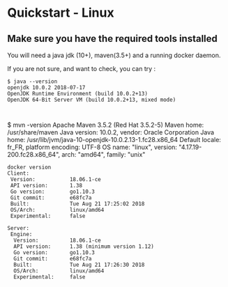 
# Quickstart - Linux


## Make sure you have the required tools installed

You will need a java jdk (10+), maven(3.5+) and 
a running docker daemon.

If you are not sure, and want to check, you can try :

```
$ java --version
openjdk 10.0.2 2018-07-17
OpenJDK Runtime Environment (build 10.0.2+13)
OpenJDK 64-Bit Server VM (build 10.0.2+13, mixed mode)



```
$ mvn -version
Apache Maven 3.5.2 (Red Hat 3.5.2-5)
Maven home: /usr/share/maven
Java version: 10.0.2, vendor: Oracle Corporation
Java home: /usr/lib/jvm/java-10-openjdk-10.0.2.13-1.fc28.x86_64
Default locale: fr_FR, platform encoding: UTF-8
OS name: "linux", version: "4.17.19-200.fc28.x86_64", arch: "amd64", family: "unix"



```
docker version
Client:
 Version:           18.06.1-ce
 API version:       1.38
 Go version:        go1.10.3
 Git commit:        e68fc7a
 Built:             Tue Aug 21 17:25:02 2018
 OS/Arch:           linux/amd64
 Experimental:      false

Server:
 Engine:
  Version:          18.06.1-ce
  API version:      1.38 (minimum version 1.12)
  Go version:       go1.10.3
  Git commit:       e68fc7a
  Built:            Tue Aug 21 17:26:30 2018
  OS/Arch:          linux/amd64
  Experimental:     false


